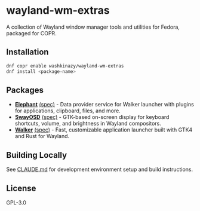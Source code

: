 # wayland-wm-extras

A collection of Wayland window manager tools and utilities for Fedora, packaged for COPR.

## Installation

```bash
dnf copr enable washkinazy/wayland-wm-extras
dnf install <package-name>
```

## Packages

- **[Elephant](https://github.com/abenz1267/elephant)** [(spec)](elephant/elephant.spec) - Data provider service for Walker launcher with plugins for applications, clipboard, files, and more.
- **[SwayOSD](https://github.com/ErikReider/SwayOSD)** [(spec)](swayosd/swayosd.spec) - GTK-based on-screen display for keyboard shortcuts, volume, and brightness in Wayland compositors.
- **[Walker](https://github.com/abenz1267/walker)** [(spec)](walker/walker.spec) - Fast, customizable application launcher built with GTK4 and Rust for Wayland.

## Building Locally

See [CLAUDE.md](CLAUDE.md) for development environment setup and build instructions.

## License

GPL-3.0

